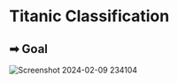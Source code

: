 # Titanic Classification

## ➡ Goal
![Screenshot 2024-02-09 234104](https://github.com/Saquibtechlotraining/Bharat_Intern_Internship_Projects/assets/91885135/828ab5cf-3d34-4671-9342-6be16102f288)

